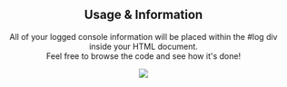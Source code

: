 <h2 align="center">Usage & Information</h2>
<p align="center">
  All of your logged console information will be placed within the #log div inside your HTML document.<br>
  Feel free to browse the code and see how it's done!
</p>
<p align="center">
<img height="auto" src="https://i.gyazo.com/5a5e69607c929c9214ce53d8dafdd23d.png"></a>
</p>
